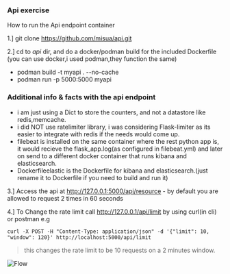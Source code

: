 ### Api exercise


How to run the Api endpoint container


1.] git clone https://github.com/misua/api.git


2.] cd to _api_ dir, and do a docker/podman build for the included Dockerfile (you can use docker,i used podman,they function the same)


   + podman build -t myapi . --no-cache
   + podman run -p 5000:5000 myapi


### Additional info & facts with the api endpoint
   - i am just using a Dict to store the counters, and not a datastore like redis,memcache.
   - i did NOT use ratelimiter library, i was considering Flask-limiter as its easier to integrate with redis if the needs would come up.
   - filebeat is installed on the same container where the rest python app is, it would recieve the flask_app.log(as configured in filebeat.yml) and
     later on send to a different docker container that runs kibana and elasticsearch.
   - Dockerfileelastic is the Dockerfile for kibana and elasticsearch.(just rename it to Dockerfile if you need to build and run it)



     
3.] Access the api at http://127.0.0.1:5000/api/resource - by default you are allowed to request 2 times in 60 seconds

4.] To Change the rate limit call http://127.0.0.1/api/limit by using curl(in cli) or postman e.g 


    curl -X POST -H "Content-Type: application/json" -d '{"limit": 10, "window": 120}' http://localhost:5000/api/limit

   > this changes the rate limit to be 10 requests on a 2 minutes window.

![Flow](https://raw.githubusercontent.com/misua/gmay_eggs/main/accelbyte.png)

